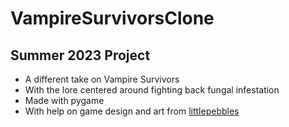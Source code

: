 # VampireSurvivorsClone
## Summer 2023 Project
- A different take on Vampire Survivors
- With the lore centered around fighting back fungal infestation
- Made with pygame
- With help on game design and art from [littlepebbles](https://github.com/littlepebbles)
